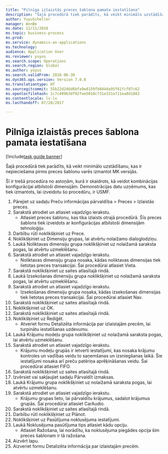```yaml
--- 
title: "Pilnīga izlaistās preces šablona pamata iestatīšana"
description: "Šajā procedūrā tiek parādīts, kā veikt minimālo uzstādīšanu, kas ir nepieciešama pirms preces šablonu varēs izmantot MK versijās."
author: YuyuScheller
manager: AnnBe
ms.date: 11/11/2016
ms.topic: business-process
ms.prod: 
ms.service: dynamics-ax-applications
ms.technology: 
audience: Application User
ms.reviewer: yuyus
ms.search.scope: Operations
ms.search.region: Global
ms.author: yuyus
ms.search.validFrom: 2016-06-30
ms.dyn365.ops.version: Version 7.0.0
ms.translationtype: HT
ms.sourcegitcommit: 55b22d246d6bfa9e8159fb844da95f61fcf07c62
ms.openlocfilehash: 1c7c499b3df92fee5010c731e331e711ea0d1883
ms.contentlocale: lv-lv
ms.lasthandoff: 07/28/2017

---
```

# <a name="complete-basic-setup-of-a-released-product-master"></a>Pilnīga izlaistās preces šablona pamata iestatīšana

[!include[task guide banner](../../includes/task-guide-banner.md)]

Šajā procedūrā tiek parādīts, kā veikt minimālo uzstādīšanu, kas ir nepieciešama pirms preces šablonu varēs izmantot MK versijās.

Šī ir trešā procedūra no astoņām, kurā ir skaidrots, kā veidot kombinācijas konfigurācijai atbilstoši dimensijām. Demonstrācijas datu uzņēmums, kas tiek izmantots, lai izveidotu šo procedūru, ir USMF.

1. Pārejiet uz sadaļu Preču informācijas pārvaldība > Preces > Izlaistās preces.
2. Sarakstā atrodiet un atlasiet vajadzīgo ierakstu.
    * Atlasiet preces šablonu, kas tika izlaists otrajā procedūrā. Šīs preces šablons tiek izveidots ar konfigurācijas atbilstoši dimensijām tehnoloģiju.  
3. Darbību rūtī noklikšķiniet uz Prece.
4. Noklikšķiniet uz Dimensiju grupas, lai atvērtu nolaižamo dialoglodziņu.
5. Laukā Noliktavas dimensiju grupa noklikšķiniet uz nolaižamā saraksta pogas, lai atvērtu uzmeklēšanu.
6. Sarakstā atrodiet un atlasiet vajadzīgo ierakstu.
    * Noliktavas dimensiju grupa nosaka, kādas noliktavas dimensijas tiek lietotas preces transakcijai. Šai procedūrai atlasiet Vieta.  
7. Sarakstā noklikšķiniet uz saites atlasītajā rindā.
8. Laukā Izsekošanas dimensiju grupa noklikšķiniet uz nolaižamā saraksta pogas, lai atvērtu uzmeklēšanu.
9. Sarakstā atrodiet un atlasiet vajadzīgo ierakstu.
    * Izsekošanas dimensiju grupa nosaka, kādas izsekošanas dimensijas tiek lietotas preces transakcijai. Šai procedūrai atlasiet Nav.  
10. Sarakstā noklikšķiniet uz saites atlasītajā rindā.
11. Noklikšķiniet uz OK.
12. Sarakstā noklikšķiniet uz saites atlasītajā rindā.
13. Noklikšķiniet uz Rediģēt.
    * Atveriet formu Detalizēta informācija par izlaistajām precēm, lai turpinātu iestatīšanas uzdevumu.  
14. Laukā Krājumu modeļu grupa noklikšķiniet uz nolaižamā saraksta pogas, lai atvērtu uzmeklēšanu.
15. Sarakstā atrodiet un atlasiet vajadzīgo ierakstu.
    * Krājumu modeļu grupās ir ietverti iestatījumi, kas nosaka krājumu kontroles un vadības veidu to saņemšanas un izsniegšanas laikā. Šie iestatījumi nosaka arī preču patēriņa aprēķināšanas veidu. Šai procedūrai atlasiet FIFO.  
16. Sarakstā noklikšķiniet uz saites atlasītajā rindā.
17. Izvērsiet vai sakļaujiet sadaļu Pārvaldīt izmaksas.
18. Laukā Krājumu grupa noklikšķiniet uz nolaižamā saraksta pogas, lai atvērtu uzmeklēšanu.
19. Sarakstā atrodiet un atlasiet vajadzīgo ierakstu.
    * Krājumu grupas lieto, lai pārvaldītu krājumus, sadalot krājumus grupās. Šai procedūrai atlasiet CarAudio.  
20. Sarakstā noklikšķiniet uz saites atlasītajā rindā.
21. Darbību rūtī noklikšķiniet uz Plānot.
22. Noklikšķiniet uz Pasūtījuma noklusējuma iestatījumi.
23. Laukā Noklusējuma pasūtījuma tips atlasiet kādu opciju.
    * Atlasiet Ražošana, lai norādītu, ka noklusējuma piegādes opcija šim preces šablonam ir tā ražošana.  
24. Aizvērt lapu.
25. Aizveriet formu Detalizēta informācija par izlaistajām precēm.



